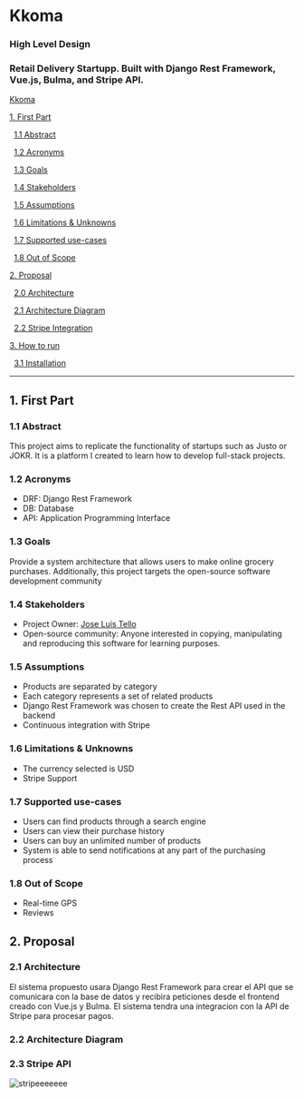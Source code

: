 # Kkoma
### High Level Design

### Retail Delivery Startupp. Built with Django Rest Framework, Vue.js, Bulma, and Stripe API. 

[Kkoma](https://user-images.githubusercontent.com/65988061/147229494-358b6e27-7e50-4088-9c10-4e011f6d8ae1.mp4)

[1. First Part](#1-first-part)

&nbsp;&nbsp;[1.1 Abstract](#11-description)

&nbsp;&nbsp;[1.2 Acronyms](#12-acronyms)

&nbsp;&nbsp;[1.3 Goals](#13-goals)

&nbsp;&nbsp;[1.4 Stakeholders](#14-stakeholders)

&nbsp;&nbsp;[1.5 Assumptions](#15-assumptions)

&nbsp;&nbsp;[1.6 Limitations & Unknowns](#16-limitations-and-unknowns)

&nbsp;&nbsp;[1.7 Supported use-cases](#17-supported-use-cases)

&nbsp;&nbsp;[1.8 Out of Scope](#18-out-of-scope)


[2. Proposal](#2-Proposal)

&nbsp;&nbsp;[2.0 Architecture](#20-architecture)

&nbsp;&nbsp;[2.1 Architecture Diagram](#21-architecture-diagram)

&nbsp;&nbsp;[2.2 Stripe Integration](#22-stripe-integration)


[3. How to run](#3-How-to-run)

&nbsp;&nbsp;[3.1 Installation](#31-installation)

--- 

## 1. First Part

### 1.1 Abstract

This project aims to replicate the functionality of startups such as Justo or JOKR. It is a platform I created to learn how to develop full-stack projects.

### 1.2 Acronyms

- DRF: Django Rest Framework
- DB: Database
- API: Application Programming Interface 

### 1.3 Goals

Provide a system architecture that allows users to make online grocery purchases. Additionally, this project targets the open-source software development community

### 1.4 Stakeholders
- Project Owner: [Jose Luis Tello](https://joseluistello.live/fijacion-de-precios)
- Open-source community: Anyone interested in copying, manipulating and reproducing this software for learning purposes.

### 1.5 Assumptions
- Products are separated by category 
- Each category represents a set of related products 
- Django Rest Framework was chosen to create the Rest API used in the backend
- Continuous integration with Stripe

### 1.6 Limitations & Unknowns
- The currency selected is USD
- Stripe Support

### 1.7 Supported use-cases
- Users can find products through a search engine
- Users can view their purchase history
- Users can buy an unlimited number of products 
- System is able to send notifications at any part of the purchasing process

### 1.8 Out of Scope
- Real-time GPS
- Reviews

## 2. Proposal

### 2.1 Architecture

El sistema propuesto usara Django Rest Framework para crear el API que se comunicara con la base de datos y recibira peticiones desde el frontend creado con Vue.js y Bulma. El sistema tendra una integracion con la API de Stripe para procesar pagos. 

### 2.2 Architecture Diagram

### 2.3 Stripe API

![stripeeeeeee](https://user-images.githubusercontent.com/65988061/147230582-f4675dfe-8327-47b9-81d2-e47d889f3c60.gif)

